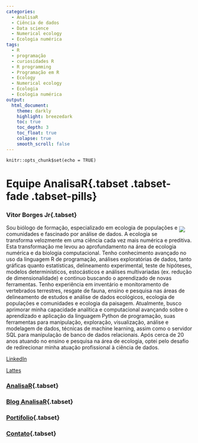 ```yaml
---
categories:
  - AnalisaR
  - Ciência de dados
  - Data science
  - Numerical ecology
  - Ecologia numérica
tags:
  - R
  - programação
  - curiosidades R
  - R programming
  - Programação em R
  - Ecology
  - Numerical ecology
  - Ecologia
  - Ecologia numérica
output: 
  html_document:
    theme: darkly
    highlight: breezedark
    toc: true
    toc_depth: 3
    toc_float: true
    colapse: true
    smooth_scroll: false
---
```


```{r setup, include=FALSE}
knitr::opts_chunk$set(echo = TRUE)
```

# **Equipe AnalisaR**{.tabset .tabset-fade .tabset-pills}

### **Vitor Borges Jr**{.tabset}

<p><img style="float: right;margin:5px 20px 5px 1px" src="/home/cla/Documentos/Vitor/vntborgesjr/imagens/Vitor-Borges-Jr1.png"></p>
<!--
<img style="float: right;margin:5px 20px 5px 1px" src="/home/cla/Documentos/Vitor/vntborgesjr/imagens/Vitor-Borges-Jr1.png">
-->


Sou biólogo de formação, especializado em ecologia de populações e comunidades e fascinado por análise de dados. A ecologia se transforma velozmente em uma ciência cada vez mais numérica e preditiva. Esta transformação me levou ao aprofundamento na área de ecologia numérica e da biologia computacional. Tenho conhecimento avançado no uso da linguagem R de programação, análises exploratórias de dados, tanto gráficas quanto estatísticas, delineamento experimental, teste de hipóteses, modelos determinísticos, estocásticos e análises multivariadas (ex. redução de dimensionalidade) e continuo buscando o aprendizado de novas ferramentas. Tenho experiência em inventário e monitoramento de vertebrados terrestres, resgate de fauna, ensino e pesquisa nas áreas de delineamento de estudos e análise de dados ecológicos, ecologia de populações e comunidades e ecologia da paisagem. Atualmente, busco aprimorar minha capacidade analítica e computacional avançando sobre o aprendizado e aplicação da linguagem Python de programação, suas ferramentas para manipulação, exploração, visualização, análise e modelagem de dados, técnicas de machine learning, assim como o servidor SQL para manipulação de banco de dados relacionais. Após cerca de 20 anos atuando no ensino e pesquisa na área de ecologia, optei pelo desafio de redirecionar minha atuação profissional à ciência de dados.

[LinkedIn](https://www.linkedin.com/in/vitor-borges-1bb19aa4/)

[Lattes](http://lattes.cnpq.br/2313576480433850)


### [AnalisaR](index.html){.tabset}

### [Blog AnalisaR](Blog-AnalisaR.html){.tabset}

### [Portifolio](Portifolio.html){.tabset}

### [Contato](Contato.html){.tabset}